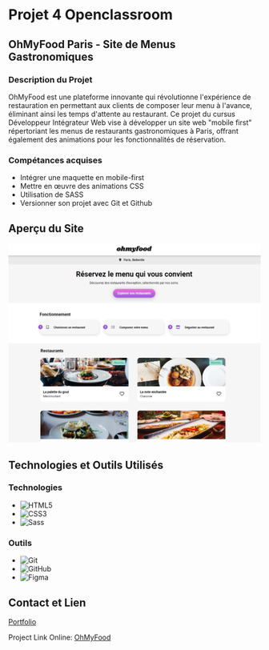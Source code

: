# Projet 4 Openclassroom 

## OhMyFood Paris - Site de Menus Gastronomiques

### Description du Projet
OhMyFood est une plateforme innovante qui révolutionne l'expérience de restauration en permettant aux clients de composer leur menu à l'avance, éliminant ainsi les temps d'attente au restaurant. Ce projet du cursus Développeur Intégrateur Web vise à développer un site web "mobile first" répertoriant les menus de restaurants gastronomiques à Paris, offrant également des animations pour les fonctionnalités de réservation.

### Compétances acquises
* Intégrer une maquette en mobile-first
* Mettre en œuvre des animations CSS
* Utilisation de SASS
* Versionner son projet avec Git et Github

## Aperçu du Site

[![OhMyFood Paris Screenshot][product-screenshot]](https://redouane-bcaa.github.io/Openclassrooms-Projet-4-Site-Ohmyfood)

[product-screenshot]: assets/images/screenshot.png

## Technologies et Outils Utilisés
### Technologies
* ![HTML5](https://img.shields.io/badge/HTML5-E34F26?style=for-the-badge&logo=html5&logoColor=white) 
* ![CSS3](https://img.shields.io/badge/CSS3-1572B6?style=for-the-badge&logo=css3&logoColor=white)
* ![Sass](https://img.shields.io/badge/Sass-CC6699?style=for-the-badge&logo=sass&logoColor=white)

### Outils
* ![Git](https://img.shields.io/badge/Git-F05032?style=for-the-badge&logo=git&logoColor=white)
* ![GitHub](https://img.shields.io/badge/GitHub-181717?style=for-the-badge&logo=github&logoColor=white)
* ![Figma](https://img.shields.io/badge/Figma-F24E1E?style=for-the-badge&logo=figma&logoColor=white)


## Contact et Lien

[Portfolio](https://redouane-bcaa.github.io/Openclassrooms-Projet-12-Portfolio/)

Project Link Online: [OhMyFood](https://redouane-bcaa.github.io/Openclassrooms-Projet-4-Site-Ohmyfood)
